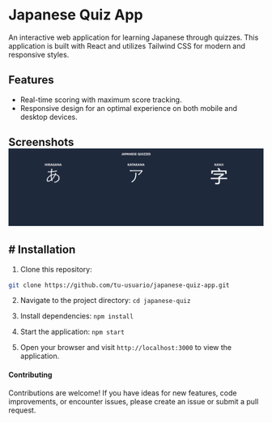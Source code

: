 # Japanese Quiz App

An interactive web application for learning Japanese through quizzes. This application is built with React and utilizes Tailwind CSS for modern and responsive styles.

## Features

- Real-time scoring with maximum score tracking.
- Responsive design for an optimal experience on both mobile and desktop devices.

## Screenshots![Captura de Pantalla 1](src/static/images/cap1.png)

## # Installation

1. Clone this repository:

```bash
git clone https://github.com/tu-usuario/japanese-quiz-app.git
```

2. Navigate to the project directory: `cd japanese-quiz`

3. Install dependencies: `npm install`

4. Start the application: `npm start`

5. Open your browser and visit `http://localhost:3000` to view the application.

#### Contributing

Contributions are welcome! If you have ideas for new features, code improvements, or encounter issues, please create an issue or submit a pull request.
